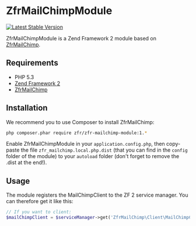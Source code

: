 ZfrMailChimpModule
==================

[![Latest Stable Version](https://poser.pugx.org/zfr/zfr-mailchimp-module/v/stable.png)](https://packagist.org/packages/zfr/zfr-mailchimp-module)

ZfrMailChimpModule is a Zend Framework 2 module based on [ZfrMailChimp](https://github.com/zf-fr/zfr-mailchimp).

Requirements
------------
* PHP 5.3
* [Zend Framework 2](https://github.com/zendframework/zf2)
* [ZfrMailChimp](https://github.com/zf-fr/zfr-mailchimp)

Installation
------------

We recommend you to use Composer to install ZfrMailChimp:

```sh
php composer.phar require zfr/zfr-mailchimp-module:1.*
```

Enable ZfrMailChimpModule in your `application.config.php`, then copy-paste the file `zfr_mailchimp.local.php.dist` (that
you can find in the `config` folder of the module) to your `autoload` folder (don't forget to remove the .dist at
the end!).

Usage
-----

The module registers the MailChimpClient to the ZF 2 service manager. You can therefore get it like this:

```php
// If you want to client:
$mailChimpClient = $serviceManager->get('ZfrMailChimp\Client\MailChimpClient');
```


